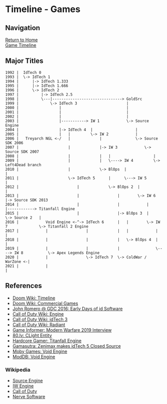 # Timeline - Games

## Navigation

[Return to Home](../index.md)  
[Game Timeline](./games.md)

## Major Titles


```
1992 |  IdTech 0
1993 |  \-> IdTech 1
1994 |      |-> IdTech 1.333
1995 |      |-> IdTech 1.666
1996 |      \-> IdTech 2
1997 |          |-> IdTech 2.5
1998 |          \---|-------------------------------> GoldSrc
1999 |              \-> IdTech 3                      |
2000 |                  |                             |
2001 |                  |                             |
2002 |                  |                             |
2003 |                  |-----------> IW 1            \-> Source Engine
2004 |                  |-> IdTech 4  |                   |
2005 |                  |   |         \-> IW 2            |
2006 |   Treyarch NGL <-/   |             |               \-> Source SDK 2006
2007 |                      |             |-> IW 3            \-> Source SDK 2007
2008 |                      |             |   |                   |
2009 |                      |             |   \----> IW 4         \-> Left4Dead branch
2010 |                      |             \-> BlOps  |                |
2011 |                      \-> IdTech 5      |      \---> IW 5       |
2012 |                          |             \-> BlOps 2  |          |
2013 |                          |                 |        \-> IW 6   |-> Source SDK 2013
2014 |                          |                 |            |      |------------> Titanfall Engine
2015 |                          |                 |-> BlOps 3  |      \-> Source 2   |
2016 |            Void Engine <-^-> IdTech 6      |   |        \-> IW 7              \-> Titanfall 2 Engine
2017 |            |                 |             |   |            |                     |
2018 |            |                 |             |   \-> BlOps 4  |                     |
2019 |            |                 |             |                \----> IW 8           \-> Apex Legends Engine
2020 |            |                 \-> IdTech 7  \-> ColdWar / WarZone <-|
2021 |            |                                                       |
```

## References

 - [Doom Wiki: Timeline](https://doomwiki.org/wiki/Timeline)
 - [Doom Wiki: Commercial Games](https://doomwiki.org/wiki/Commercial_games)
 - [John Romero @ GDC 2016: Early Days of id Software](https://www.gdcvault.com/play/1023765/The-Early-Days-of-id)
 - [Call of Duty Wiki: Engine](https://callofduty.fandom.com/wiki/Game_Engine)
 - [Call of Duty Wiki: idTech 3](https://callofduty.fandom.com/wiki/Id_Tech_3)
 - [Call of Duty Wiki: Radiant](https://callofduty.fandom.com/wiki/Radiant)
 - [Game Informer: Modern Warfare 2019 Interview](https://www.gameinformer.com/2019/08/26/the-impressive-new-tech-behind-call-of-duty-modern-warfare)
 - [80.lv: CLight Entity](https://80.lv/articles/valve-reused-the-code-for-flickering-lights-in-alyx-22-years-later/)
 - [Hardcore Gamer: Titanfall Engine](https://hardcoregamer.com/features/interviews/e3-2016-respawn-talks-content-variety-reworked-engine-in-titanfall-2/212196/)
 - [Gamasutra: Zenimax makes idTech 5 Closed Source](https://www.gamasutra.com/view/news/29886/id_Tech_5_Rage_Engine_No_Longer_Up_For_External_Licensing.php)
 - [Moby Games: Void Engine](https://www.mobygames.com/game-group/3d-engine-void-engine)
 - [ModDB: Void Engine](https://www.moddb.com/engines/void-engine)

### Wikipedia

 - [Source Engine](https://en.wikipedia.org/wiki/Source_(game_engine)#Games_using_Source)
 - [IW Engine](https://en.wikipedia.org/wiki/IW_(game_engine)#Games_using_IW_engine)
 - [Call of Duty](https://en.wikipedia.org/wiki/Call_of_Duty)
 - [Nerve Software](https://en.wikipedia.org/wiki/Nerve_Software)
 